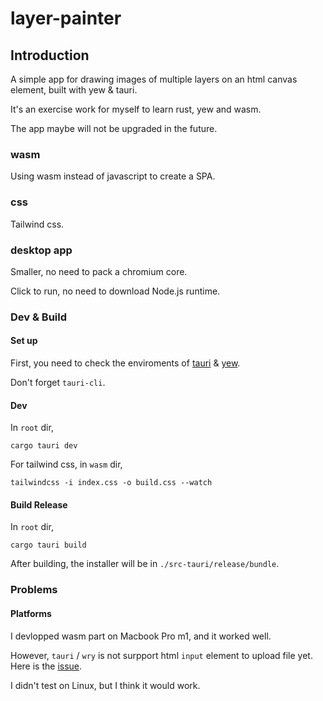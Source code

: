 # layer-painter

## Introduction

A simple app for drawing images of multiple layers on an html canvas element, built with yew & tauri.

It's an exercise work for myself to learn rust, yew and wasm.

The app maybe will not be upgraded in the future.

### wasm

Using wasm instead of javascript to create a SPA.

### css

Tailwind css.

### desktop app

Smaller, no need to pack a chromium core.

Click to run, no need to download Node.js runtime.

### Dev & Build

#### Set up

First, you need to check the enviroments of [tauri](https://tauri.studio/docs/getting-started/prerequisites) & [yew](https://yew.rs/docs/getting-started/introduction).

Don't forget `tauri-cli`.

#### Dev

In `root` dir,

```
cargo tauri dev
```

For tailwind css, in `wasm` dir,

```
tailwindcss -i index.css -o build.css --watch
```

#### Build Release

In `root` dir,

```
cargo tauri build
```

After building, the installer will be in `./src-tauri/release/bundle`.

### Problems

#### Platforms

I devlopped wasm part on Macbook Pro m1, and it worked well.

However, `tauri` / `wry` is not surpport html `input` element to upload file yet. Here is the [issue](https://github.com/tauri-apps/wry/issues/305).

I didn't test on Linux, but I think it would work.
